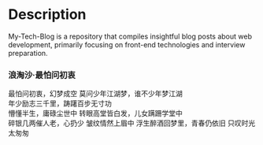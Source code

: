# Description
My-Tech-Blog is a repository that compiles insightful blog posts about web development, primarily focusing on front-end technologies and interview preparation. 


### 浪淘沙·最怕问初衷

最怕问初衷，幻梦成空 
莫问少年江湖梦，谁不少年梦江湖  
年少励志三千里，踌躇百步无寸功  
懵懂半生，庸碌尘世中 
转眼高堂皆白发，儿女蹒跚学堂中  
碎银几两催人老，心扔少
皱纹情然上眉中
浮生醉酒回梦里，青春仍依旧
只叹时光太匆匆 
